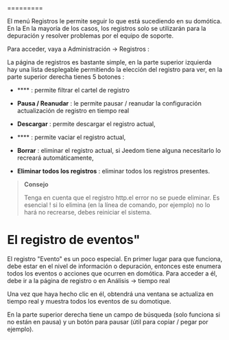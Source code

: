  
=========

El menú Registros le permite seguir lo que está sucediendo en su domótica. En la
En la mayoría de los casos, los registros solo se utilizarán para la depuración y
resolver problemas por el equipo de soporte.

Para acceder, vaya a Administración → Registros :

La página de registros es bastante simple, en la parte superior izquierda hay una lista desplegable
permitiendo la elección del registro para ver, en la parte superior derecha tienes 5
botones :

-   **** : permite filtrar el cartel de registro

-   **Pausa / Reanudar** : le permite pausar / reanudar la configuración
    actualización de registro en tiempo real

-   **Descargar** : permite descargar el registro actual,

-   **** : permite vaciar el registro actual,

-   **Borrar** : eliminar el registro actual, si Jeedom tiene alguna
    necesitarlo lo recreará automáticamente,

-   **Eliminar todos los registros** : eliminar todos los registros presentes.

> **Consejo**
>
> Tenga en cuenta que el registro http.el error no se puede eliminar. Es esencial
> ! si lo elimina (en la línea de comando, por ejemplo) no lo hará
> no recrearse, debes reiniciar el sistema.

El registro de eventos" 
==============

El registro &quot;Evento&quot; es un poco especial. En primer lugar para que
funciona, debe estar en el nivel de información o depuración, entonces este
enumera todos los eventos o acciones que ocurren en domótica.
Para acceder a él, debe ir a la página de registro o en Análisis
→ tiempo real

Una vez que haya hecho clic en él, obtendrá una ventana
se actualiza en tiempo real y muestra todos los eventos de su
domotique.

En la parte superior derecha tiene un campo de búsqueda (solo funciona si
no están en pausa) y un botón para pausar (útil para
copiar / pegar por ejemplo).
